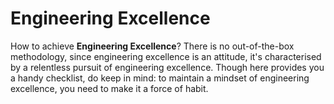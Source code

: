 # Engineering Excellence

How to achieve **Engineering Excellence**? There is no out-of-the-box methodology, since engineering excellence is an attitude, it's characterised by a relentless pursuit of engineering excellence. Though here provides you a handy checklist, do keep in mind: to maintain a mindset of engineering excellence, you need to make it a force of habit.
